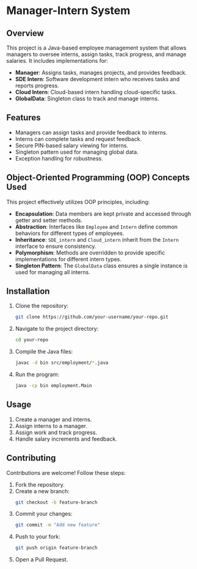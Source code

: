 # Manager-Intern System

## Overview
This project is a Java-based employee management system that allows managers to oversee interns, assign tasks, track progress, and manage salaries. It includes implementations for:
- **Manager**: Assigns tasks, manages projects, and provides feedback.
- **SDE Intern**: Software development intern who receives tasks and reports progress.
- **Cloud Intern**: Cloud-based intern handling cloud-specific tasks.
- **GlobalData**: Singleton class to track and manage interns.

## Features
- Managers can assign tasks and provide feedback to interns.
- Interns can complete tasks and request feedback.
- Secure PIN-based salary viewing for interns.
- Singleton pattern used for managing global data.
- Exception handling for robustness.

## Object-Oriented Programming (OOP) Concepts Used
This project effectively utilizes OOP principles, including:
- **Encapsulation**: Data members are kept private and accessed through getter and setter methods.
- **Abstraction**: Interfaces like `Employee` and `Intern` define common behaviors for different types of employees.
- **Inheritance**: `SDE_intern` and `Cloud_intern` inherit from the `Intern` interface to ensure consistency.
- **Polymorphism**: Methods are overridden to provide specific implementations for different intern types.
- **Singleton Pattern**: The `GlobalData` class ensures a single instance is used for managing all interns.

## Installation
1. Clone the repository:
   ```sh
   git clone https://github.com/your-username/your-repo.git
   ```
2. Navigate to the project directory:
   ```sh
   cd your-repo
   ```
3. Compile the Java files:
   ```sh
   javac -d bin src/employment/*.java
   ```
4. Run the program:
   ```sh
   java -cp bin employment.Main
   ```

## Usage
1. Create a manager and interns.
2. Assign interns to a manager.
3. Assign work and track progress.
4. Handle salary increments and feedback.

## Contributing
Contributions are welcome! Follow these steps:
1. Fork the repository.
2. Create a new branch:
   ```sh
   git checkout -b feature-branch
   ```
3. Commit your changes:
   ```sh
   git commit -m "Add new feature"
   ```
4. Push to your fork:
   ```sh
   git push origin feature-branch
   ```
5. Open a Pull Request.



